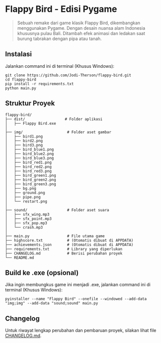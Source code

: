 # Flappy Bird - Edisi Pygame
> Sebuah remake dari game klasik Flappy Bird, dikembangkan menggunakan Pygame. Dengan desain nuansa alam Indonesia khususnya pulau Bali. Ditambah efek animasi dan ledakan saat burung tabrakan dengan pipa atau tanah.

## Instalasi
Jalankan command ini di terminal (Khusus Windows):
```
git clone https://github.com/Jodi-Therson/flappy-bird.git
cd flappy-bird
pip install -r requirements.txt
python main.py
```

## Struktur Proyek
```
flappy-bird/
├── dist/                  # Folder aplikasi
│   ├── Flappy Bird.exe
│
├── img/                    # Folder aset gambar
│   ├── bird1.png
│   ├── bird2.png
│   ├── bird3.png
│   ├── bird_blue1.png
│   ├── bird_blue2.png
│   ├── bird_blue3.png
│   ├── bird_red1.png
│   ├── bird_red2.png
│   ├── bird_red3.png
│   ├── bird_green1.png
│   ├── bird_green2.png
│   ├── bird_green3.png
│   ├── bg.png
│   ├── ground.png
│   ├── pipe.png
│   └── restart.png
│
├── sound/                  # Folder aset suara
│   ├── sfx_wing.mp3
│   ├── sfx_point.mp3
│   ├── sfx_pop.mp3
│   └── crash.mp3
│
├── main.py                 # File utama game
├── highscore.txt           # (Otomatis dibuat di APPDATA)
├── achievements.json       # (Otomatis dibuat di APPDATA)
├── requirements.txt        # Library yang diperlukan
├── CHANGELOG.md            # Berisi perubahan proyek
└── README.md
```

## Build ke .exe (opsional)
Jika ingin membungkus game ini menjadi .exe, jalankan command ini di terminal (Khusus Windows):
```
pyinstaller --name "Flappy Bird" --onefile --windowed --add-data "img;img" --add-data "sound;sound" main.py
```

## Changelog
Untuk riwayat lengkap perubahan dan pembaruan proyek, silakan lihat file [CHANGELOG.md](CHANGELOG.md).
